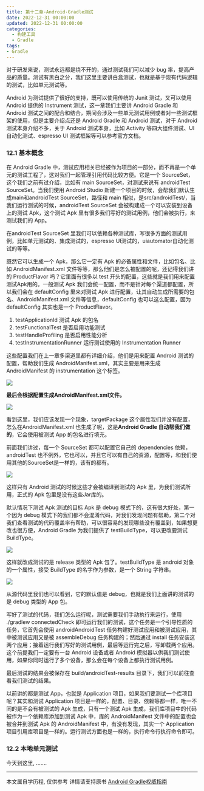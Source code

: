 ```yaml
---
title: 第十二章-Android-Gradle测试
date: 2022-12-31 00:00:00
updated: 2022-12-31 00:00:00
categories:
  - 构建工具
  - Gradle
tags:
- Gradle
---
```


对于研发来说，测试永远都是绕不开的，通过测试我们可以减少 bug 率，提高产品的质量。测试有黑白之分，我们这里主要讲白盒测试，也就是基于现有代码逻辑的测试，比如单元测试等。

Android 为测试提供了很好的支持，既可以使用传统的 Junit 测试，又可以使用 Android 提供的 Instrument 测试，这一章我们主要讲 Android Gradle 和 Android 测试之间的配合和结合，期间会涉及一些单元测试用例或者对一些测试框架的使用，但是主要介绍点还是 Android Gradle 和 Android 测试，对于 Android 测试本身介绍不多，关于 Android 测试本身，比如 Activity 等四大组件测试、UI 自动化测试、espresso UI 测试框架等可以参考官方文档。

### 12.1 基本概念

在 Android Gradle 中，测试应用相关已经被作为项目的一部分，而不再是一个单元的测试工程了，这对我们一起管理引用代码比较方便。它是一个 SourceSet，这个我们之前有过介绍，比如有 main SourceSet，对测试来说有 androidTest SourceSet。当我们使用 Android Studio 新建一个项目的时候，会帮我们默认生成main和androidTest SourceSet，路径和 main 相似，是src/androidTest/，当我们运行测试的时候，androidTest SourceSet 会被构建成一个可以安装到设备上的测试 Apk，这个测试 Apk 里有很多我们写好的测试用例，他们会被执行，来测试我们的 App。

<!-- more -->

在androidTest SourceSet 里我们可以依赖各种测试库，写很多方面的测试用例，比如单元测试的、集成测试的，espresso UI测试的，uiautomator自动化测试的等等。

既然它可以生成一个 Apk，那么它一定有 Apk 的必备属性和文件，比如包名、比如 AndroidManifest.xml 文件等等，那么他们是怎么被配置的呢，还记得我们讲的 ProductFlavor 吗？它里面有很多以 test 开头的配置，这些就是我们用来配置测试Apk用的。一般测试 Apk 我们会统一配置，而不是针对每个渠道都配置，所以我们会在 defaultConfig 里来对测试 Apk 进行配置，让其自动生成所需要的包名、AndroidManifest.xml 文件等信息，defaultConfig 也可以这么配置，因为defaultConfig 其实也是一个 ProductFlavor。

1. testApplicationId 测试 Apk 的包名
2. testFunctionalTest 是否启用功能测试
3. testHandleProfiling 是否启用性能分析
4. testInstrumentationRunner 运行测试使用的 Instrumentation Runner

这些配置我们在上一章多渠道里都有详细介绍，他们是用来配置 Android 测试的配置，帮助我们生成 AndroidManifest.xml，其实主要是用来生成 AndroidManifest 的 instrumentation 这个标签。

![](http://upload-images.jianshu.io/upload_images/1662509-23532f5b6a70f2d4.png?imageMogr2/auto-orient/strip%7CimageView2/2/w/1240)

**最后会根据配置生成AndroidManifest.xml文件。**

![](http://upload-images.jianshu.io/upload_images/1662509-ffa5f8d9bb73eb12.png?imageMogr2/auto-orient/strip%7CimageView2/2/w/1240)

看到这里，我们应该发现一个现象，targetPackage 这个属性我们并没有配置，怎么在AndroidManifest.xml 也生成了呢，这是**Android Gradle 自动帮我们做的**，它会使用被测试 App 的包名进行填充。

前面我们讲过，每一个 SourceSet 都可以配置它自己的 dependencies 依赖，androidTest 也不例外，它也可以，并且它可以有自己的资源，配置等，和我们使用其他的SourceSet是一样的，该有的都有。

![](http://upload-images.jianshu.io/upload_images/1662509-0580915f6a575f90.png?imageMogr2/auto-orient/strip%7CimageView2/2/w/1240)

这样只有 Android 测试的时候这些才会被编译到测试的 Apk 里，为我们测试所用，正式的 Apk 包里是没有这些Jar库的。

默认情况下测试 Apk 测试的目标 Apk 是 debug 模式下的，这有很大好处，第一个因为 debug 模式下的我们都不会混淆代码，对我们发现问题有帮助，第二个对我们查看测试的代码覆盖率有帮助，可以很容易的发现哪些没有覆盖到，如果想更改也很方便，Android Gradle 为我们提供了 testBuildType，可以更改要测试BuildType。

![](http://upload-images.jianshu.io/upload_images/1662509-ebe7b93068150e11.png?imageMogr2/auto-orient/strip%7CimageView2/2/w/1240)

这样就改成测试的是 release 类型的 Apk 包了。testBuildType 是 android 对象的一个属性，接受 BuildType 的名字作为参数，是一个 String 字符串。

![](http://upload-images.jianshu.io/upload_images/1662509-91fae7faf6dc8cb2.png?imageMogr2/auto-orient/strip%7CimageView2/2/w/1240)

从源代码里我们也可以看到，它的默认值是 debug，也就是我们上面讲的测试的是 debug 类型的 App 包。

写好了测试的代码，我们怎么运行呢，测试需要我们手动执行来运行，使用 ./gradlew connectedCheck 即可运行我们的测试，这个任务是一个引导性质的任务，它首先会使用 androidAndroidTest 任务构建好测试应用和被测试应用，其中被测试应用又是被 assembleDebug 任务构建的；然后通过 install 任务安装这两个应用；接着运行我们写好的测试用例，最后等运行完之后，写卸载两个应用。这个前提我们一定要有一台 Android 设备或者 Android 模拟器以供我们测试使用，如果你同时运行了多个设备，那么会在每个设备上都执行测试用例。

最后测试的结果会被保存在 build/androidTest-results 目录下，我们可以前往查看我们测试的结果。

以前讲的都是测试 App，也就是 Application 项目，如果我们要测试一个库项目呢？其实和测试 Application 项目是一样的，配置、目录、依赖等都一样，唯一不同的是不会有被测试的 Apk 生成，只有一个测试 Apk 生成，我们库项目中的代码被作为一个依赖库添加到测试 Apk 中，库的 AndroidManifest 文件中的配置也会被合并到测试 Apk 的 AndroidManifest 中，有没有发现，其实一个 Application 项目引用库项目是一样的。运行测试方面也是一样的，执行命令行执行命令即可。

### 12.2 本地单元测试

今天到这里, .......

---
本文属自学历程, 仅供参考
详情请支持原书 [Android Gradle权威指南](https://yuedu.baidu.com/ebook/14a722970740be1e640e9a3e)
